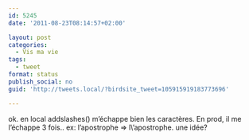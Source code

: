 ```yaml
---
id: 5245
date: '2011-08-23T08:14:57+02:00'

layout: post
categories:
  - Vis ma vie
tags:
  - tweet
format: status
publish_social: no
guid: 'http://tweets.local/?birdsite_tweet=105915919183773696'

---
```


ok. en local addslashes() m’échappe bien les caractères. En prod, il me l’échappe 3 fois.. ex: l’apostrophe =&gt; l\\’apostrophe. une idée?